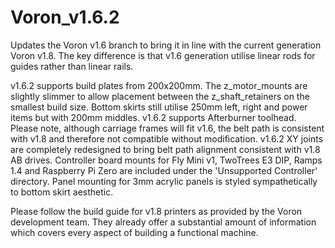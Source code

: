# Voron_v1.6.2
Updates the Voron v1.6 branch to bring it in line with the current generation Voron v1.8. The key difference is that v1.6 generation utilise linear rods for guides rather than linear rails.

v1.6.2 supports build plates from 200x200mm. The z_motor_mounts are slightly slimmer to allow placement between the z_shaft_retainers on the smallest build size. Bottom skirts still utilise 250mm left, right and power items but with 200mm middles. 
v1.6.2 supports Afterburner toolhead. Please note, although carriage frames will fit v1.6, the belt path is consistent with v1.8 and therefore not compatible without modification.
v1.6.2 XY joints are completely redesigned to bring belt path alignment consistent with v1.8 AB drives.
Controller board mounts for Fly Mini v1, TwoTrees E3 DIP, Ramps 1.4 and Raspberry Pi Zero are included under the 'Unsupported Controller' directory.
Panel mounting for 3mm acrylic panels is styled sympathetically to bottom skirt aesthetic.

Please follow the build guide for v1.8 printers as provided by the Voron development team. They already offer a substantial amount of information which covers every aspect of building a functional machine.
